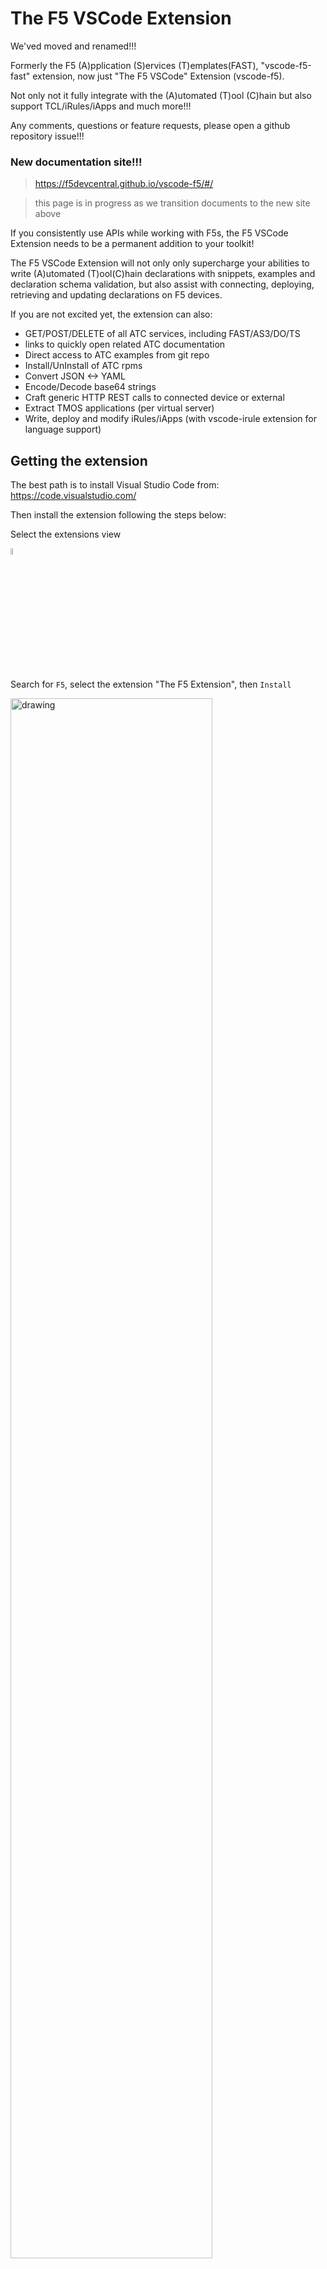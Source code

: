 # The F5 VSCode Extension

We'ved moved and renamed!!!

Formerly the F5 (A)pplication (S)ervices (T)emplates(FAST), "vscode-f5-fast" extension, now just "The F5 VSCode" Extension (vscode-f5). 

Not only not it fully integrate with the (A)utomated (T)ool (C)hain but also support TCL/iRules/iApps and much more!!!

Any comments, questions or feature requests, please open a github repository issue!!!



### New documentation site!!!
> https://f5devcentral.github.io/vscode-f5/#/

> this page is in progress as we transition documents to the new site above



If you consistently use APIs while working with F5s, the F5 VSCode Extension needs to be a permanent addition to your toolkit!

The F5 VSCode Extension will not only only supercharge your abilities to write (A)utomated (T)ool(C)hain declarations with snippets, examples and declaration schema validation, but also assist with connecting, deploying, retrieving and updating declarations on F5 devices.

If you are not excited yet, the extension can also:

- GET/POST/DELETE of all ATC services, including FAST/AS3/DO/TS
- links to quickly open related ATC documentation
- Direct access to ATC examples from git repo
- Install/UnInstall of ATC rpms
- Convert JSON <-> YAML
- Encode/Decode base64 strings
- Craft generic HTTP REST calls to connected device or external
- Extract TMOS applications (per virtual server)
- Write, deploy and modify iRules/iApps (with vscode-irule extension for language support)

## Getting the extension

The best path is to install Visual Studio Code from: https://code.visualstudio.com/

Then install the extension following the steps below:

Select the extensions view 

<img src="./docs/media/vscode_extensions_icon.PNG" alt="drawing" width="5%"/>

Search for `F5`, select the extension "The F5 Extension", then `Install`

<img src="./docs/media/installWithinCode_11.04.2020.gif" alt="drawing" width="80%"/>

## Create a device and connect

Select `Add Host` in the `F5: Hosts` view.  Then type in device details in the \<user\>@x.x.x.x format, hit `Enter` to submit

<img src="./docs/media/addDeviceConnect_11.04.2020.gif" alt="drawing" width="80%"/>

## Deploy example as3 app

Click on the hostname of the connected device at the bottom of the window.

> This is the easiest way to get an editor window for JSON files and it also demontrates how to get device details

Now that we have a json editor, select all text (`control + a`), then `delete`.

Type `as3` to get the example AS3 snippet, press `Enter`.

This should insert a sample AS3 declaration into the editor

> Note the declaration schema reference at the top.  This provides instant feedback and validation for any necssary modifications.  Please see [Schema Validation](schema_validation.md) for more details

Right-click in the editor and select `POST as AS3 Declaration`.  This should post the declaration to the currently connected device

!> Please be sure to have the AS3 service installed prior.  See [ATC RPM Mgmt](atc_rpm_mgmt.md) for assistance with getting a service installed

<img src="./docs/media/as3SnippetDemo_11.04.2020.gif" alt="drawing" width="80%"/>



---

### To delete deployed AS3 tenant from device

Right-click on the tenant in the AS3 view on the left, then select `Delete Tenant`

## Known Issues

HTTP/422 responses - Can happen for a handful of reasons:
- Getting DO declaration when device has settings DO can configure but device was not deployed with DO (it can't manage the settings that are already there)
- Improperly formatted/wrong declaration
  - Sometimes this is from the '$schema' reference in the declaration
- Sometimes you can fix a DO HTTP/400 response by overwriting with a clean/updated declaration


### HTTP Auth Failures

When utilizing an external auth provider, occasionally restjavad/restnoded can have some issues, resulting in some occansional HTTP/400 auth errors:

The fix is to restart: restjavad and restnoded

Error from extension
> HTTP Auth FAILURE: 400 - undefined

Error from restjavad log
```log
[SEVERE][6859][24 Jul 2020 13:11:39 UTC][8100/shared/authn/login AuthnWorker] Error as the maximum time to wait exceeded while getting value of loginProviderName
[SEVERE][6860][24 Jul 2020 13:11:39 UTC][8100/shared/authn/login AuthnWorker] Error while setting value to loginProviderName when no loginReference and no loginProviderName were given
[WARNING][6861][24 Jul 2020 13:11:39 UTC][com.f5.rest.common.RestWorker] dispatch to worker http://localhost:8100/shared/authn/login caught following exception: java.lang.NullPointerException
        at com.f5.rest.workers.authn.AuthnWorker.onPost(AuthnWorker.java:394)
        at com.f5.rest.common.RestWorker.callDerivedRestMethod(RestWorker.java:1276)
        at com.f5.rest.common.RestWorker.callRestMethodHandler(RestWorker.java:1190)
        at com.f5.rest.common.RestServer.processQueuedRequests(RestServer.java:1207)
        at com.f5.rest.common.RestServer.access$000(RestServer.java:44)
        at com.f5.rest.common.RestServer$1.run(RestServer.java:285)
        at java.util.concurrent.Executors$RunnableAdapter.call(Executors.java:473)
        at java.util.concurrent.FutureTask.run(FutureTask.java:262)
        at java.util.concurrent.ScheduledThreadPoolExecutor$ScheduledFutureTask.access$201(ScheduledThreadPoolExecutor.java:178)
        at java.util.concurrent.ScheduledThreadPoolExecutor$ScheduledFutureTask.run(ScheduledThreadPoolExecutor.java:292)
        at java.util.concurrent.ThreadPoolExecutor.runWorker(ThreadPoolExecutor.java:1152)
        at java.util.concurrent.ThreadPoolExecutor$Worker.run(ThreadPoolExecutor.java:622)
        at java.lang.Thread.run(Thread.java:748)
```

---

## Client side extension debugging

### Developer Debugger

VScode has a built in debugger very much like Chrome.  This can be used to gain insight to what is happening when things don't respond as expected.

If you are having issues, it may be best to start here and capture the output as described below:

- In the main VSCode window, along the top, select **Help**, then **Toggle Developer Tools**, select the **Console** tab.
  - Then, explore the requests and responses to see if there are any areas of concern
    - Expand some of the objects by clicking the little triangle next to the obejct under a request or response to inspect

If needed, **right-click** on an entry, then select **save-as** to save the log including expanded objects to a file.  This can be used for troubleshooting

<!-- ![vscode debugging console](./README_docs/images/vscodeDebugConsole_5.20.2020.PNG) -->
<img src="./README_docs/images/vscodeDebugConsole_5.20.2020.PNG" alt="drawing" width="80%"/>

This mainly catches logs send through the console.log(''), which should typically be for development.


## installing vsix 

The recommended way to get this extension is to install from the Microsoft VScode extension marketplace or from within VSCode directly, under the extensions activity bar view on the left.

If you still need to install from vsix, they can be downloaded under the 'release' tab above: https://github.com/f5devcentral/vscode-f5/releases

Different ways to install vsix:
- https://code.visualstudio.com/docs/editor/extension-gallery#_install-from-a-vsix
- https://github.com/eamodio/vscode-gitlens/wiki/Installing-Prereleases-(vsix)


## Running the extension for dev

- Clone and install dependencies:
    ```bash
    git clone https://github.com/f5devcentral/vscode-f5.git
    cd cd vscode-f5-fast/
    npm install
    code .
    ```
- Start Debugging environment: Keystroke `F5`
- Navigate to view container by clicking on the f5 icon in the Activity bar (typically on the left)
- Update device list in tree view on the left with a device in your environment
  - ***ADD*** in the ***F5 Hosts*** view
  - or `click` the pencil icon on an item and modify the item
- Connect to device
  - (`click` device in host tree or `Cntrl+shift+P` or `F1`)
